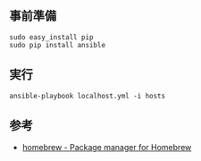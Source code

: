 ## 事前準備

```
sudo easy_install pip
sudo pip install ansible
```

## 実行

```
ansible-playbook localhost.yml -i hosts
```

## 参考

* [homebrew - Package manager for Homebrew](http://docs.ansible.com/ansible/homebrew_module.html)

